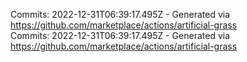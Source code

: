 Commits: 2022-12-31T06:39:17.495Z - Generated via https://github.com/marketplace/actions/artificial-grass
<br>
Commits: 2022-12-31T06:39:17.495Z - Generated via https://github.com/marketplace/actions/artificial-grass
<br>
